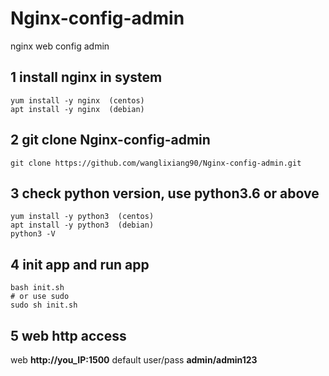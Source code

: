 # Nginx-config-admin
nginx web config admin

## 1 install nginx in system
```
yum install -y nginx  (centos)
apt install -y nginx  (debian)
```

## 2 git clone Nginx-config-admin
```
git clone https://github.com/wanglixiang90/Nginx-config-admin.git
```

## 3 check python version, use python3.6 or above
```
yum install -y python3  (centos)
apt install -y python3  (debian)
python3 -V
```

## 4 init app and run app
```
bash init.sh
# or use sudo
sudo sh init.sh
```

## 5 web http access
web  **http://you_IP:1500**
default user/pass **admin/admin123**